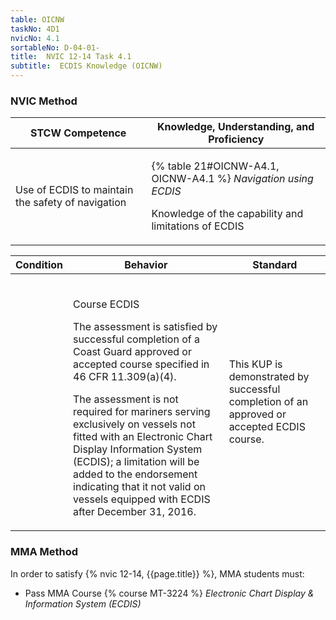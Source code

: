 ```yaml
---
table: OICNW
taskNo: 4D1
nvicNo: 4.1 
sortableNo: D-04-01-
title:  NVIC 12-14 Task 4.1 
subtitle:  ECDIS Knowledge (OICNW)
---
```






### NVIC Method

<a style="display:none;" onclick="togglevisibility('nvic_methods')" >Show NVIC method.</a>

<div id='nvic_methods' class='show'>

<table>
<thead>
<tr>
<th class='forty'> STCW Competence </th>
<th class='sixty'> Knowledge, Understanding, and Proficiency </th>
</tr>
</thead>

<tbody>
<tr><td markdown='1'>

Use of ECDIS to maintain the safety of navigation

</td><td markdown='1'>

{% table 21#OICNW-A4.1, OICNW-A4.1 %} *Navigation using ECDIS*

Knowledge of the capability and limitations of ECDIS

</td></tr>


</tbody>
</table>


<table>
<thead>
<tr><th class='twenty'>  Condition </th><th class='twenty'> Behavior </th><th  class='sixty'>Standard </th></tr>
</thead>
<tbody >



<tr><td markdown='1'>


</td><td markdown='1'>


<br>

<div class="tooltip" markdown='1'>

Course ECDIS

The assessment is satisfied by successful completion of a Coast Guard approved or accepted course specified in 46 CFR 11.309(a)(4).

The assessment is not required for mariners serving exclusively on vessels not fitted with an Electronic Chart Display Information System (ECDIS); a limitation will be added to the endorsement indicating that it not valid on vessels equipped with ECDIS after December 31, 2016.

</div>


</td><td markdown='1'>

This KUP is demonstrated by successful completion of an approved or accepted ECDIS course.

</td></tr>
</tbody>
</table>
</div>


### MMA Method

In order to satisfy  {% nvic 12-14, {{page.title}}  %}, MMA students must:

* Pass MMA Course {% course MT-3224 %}  *Electronic Chart Display & Information System (ECDIS)*